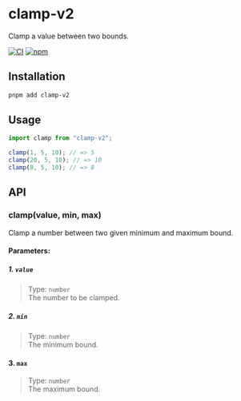 # clamp-v2

Clamp a value between two bounds.

[![CI](https://github.com/rocktimsaikia/clamp-v2/actions/workflows/main.yml/badge.svg)](https://github.com/rocktimsaikia/clamp-v2/actions/workflows/main.yml) [![npm](https://img.shields.io/npm/v/clamp-v2?color=bright)](https://npmjs.com/package/clamp-v2)

## Installation

```sh
pnpm add clamp-v2
```

## Usage

```javascript
import clamp from "clamp-v2";

clamp(1, 5, 10); // => 5
clamp(20, 5, 10); // => 10
clamp(8, 5, 10); // => 8
```

## API

### clamp(value, min, max)

Clamp a number between two given minimum and maximum bound.

#### Parameters:

##### 1. `value`

> Type: `number` \
> The number to be clamped.

##### 2. `min`

> Type: `number` \
> The minimum bound.

#### 3. `max`

> Type: `number` \
> The maximum bound.
